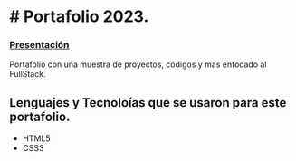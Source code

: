 # # Portafolio 2023.

### [Presentación](https://megagringa.github.io/port2023/index.html)

Portafolio con una muestra de proyectos, códigos y mas enfocado al FullStack. 

## Lenguajes y Tecnoloías que se usaron para este portafolio.

- HTML5
- CSS3
